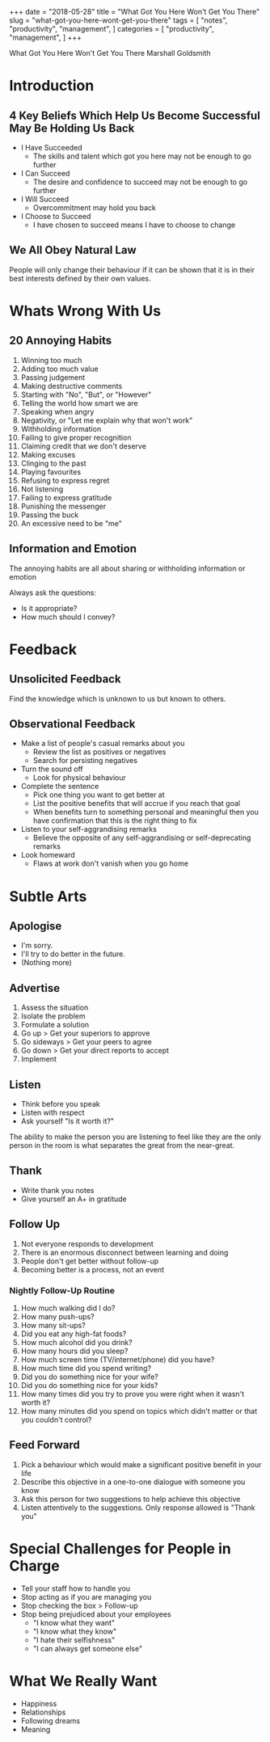 +++
date = "2018-05-28"
title = "What Got You Here Won't Get You There"
slug = "what-got-you-here-wont-get-you-there"
tags = [
    "notes",
    "productivity",
    "management",
]
categories = [
    "productivity",
    "management",
]
+++

What Got You Here Won't Get You There
Marshall Goldsmith

# Introduction

## 4 Key Beliefs Which Help Us Become Successful May Be Holding Us Back

* I Have Succeeded
    * The skills and talent which got you here may not be enough to go further
* I Can Succeed
    * The desire and confidence to succeed may not be enough to go further
* I Will Succeed
    * Overcommitment may hold you back
* I Choose to Succeed
    * I have chosen to succeed means I have to choose to change

## We All Obey Natural Law

People will only change their behaviour if it can be shown that it is in their best interests defined by their own values.

# Whats Wrong With Us

## 20 Annoying Habits

1. Winning too much
2. Adding too much value
3. Passing judgement
4. Making destructive comments
5. Starting with "No", "But", or "However"
6. Telling the world how smart we are
7. Speaking when angry
8. Negativity, or "Let me explain why that won't work"
9. Withholding information
10. Failing to give proper recognition
11. Claiming credit that we don't deserve
12. Making excuses
13. Clinging to the past
14. Playing favourites
15. Refusing to express regret
16. Not listening
17. Failing to express gratitude
18. Punishing the messenger
19. Passing the buck
20. An excessive need to be "me"

## Information and Emotion

The annoying habits are all about sharing or withholding information or emotion

Always ask the questions:

* Is it appropriate?
* How much should I convey?

# Feedback

## Unsolicited Feedback

Find the knowledge which is unknown to us but known to others.

## Observational Feedback

* Make a list of people's casual remarks about you
    * Review the list as positives or negatives
    * Search for persisting negatives
* Turn the sound off
    * Look for physical behaviour
* Complete the sentence
    * Pick one thing you want to get better at
    * List the positive benefits that will accrue if you reach that goal
    * When benefits turn to something personal and meaningful then you have confirmation that this is the right thing to fix
* Listen to your self-aggrandising remarks
    * Believe the opposite of any self-aggrandising or self-deprecating remarks
* Look homeward
    * Flaws at work don't vanish when you go home

# Subtle Arts

## Apologise

* I'm sorry.
* I'll try to do better in the future.
* (Nothing more)

## Advertise

1. Assess the situation
2. Isolate the problem
3. Formulate a solution
4. Go up > Get your superiors to approve
5. Go sideways > Get your peers to agree
6. Go down > Get your direct reports to accept
7. Implement

## Listen

* Think before you speak
* Listen with respect
* Ask yourself "Is it worth it?"

The ability to make the person you are listening to feel like they are the only person in the room is what separates the great from the near-great.

## Thank

* Write thank you notes
* Give yourself an A+ in gratitude

## Follow Up

1. Not everyone responds to development
2. There is an enormous disconnect between learning and doing
3. People don't get better without follow-up
4. Becoming better is a process, not an event

### Nightly Follow-Up Routine

1. How much walking did I do?
2. How many push-ups?
3. How many sit-ups?
4. Did you eat any high-fat foods?
5. How much alcohol did you drink?
6. How many hours did you sleep?
7. How much screen time (TV/internet/phone) did you have?
8. How much time did you spend writing?
9. Did you do something nice for your wife?
10. Did you do something nice for your kids?
11. How many times did you try to prove you were right when it wasn't worth it?
12. How many minutes did you spend on topics which didn't matter or that you couldn't control?

## Feed Forward

1. Pick a behaviour which would make a significant positive benefit in your life
2. Describe this objective in a one-to-one dialogue with someone you know
3. Ask this person for two suggestions to help achieve this objective
4. Listen attentively to the suggestions. Only response allowed is "Thank you"

# Special Challenges for People in Charge

* Tell your staff how to handle you
* Stop acting as if you are managing you
* Stop checking the box > Follow-up
* Stop being prejudiced about your employees
    * "I know what they want"
    * "I know what they know"
    * "I hate their selfishness"
    * "I can always get someone else"

# What We Really Want

* Happiness
* Relationships
* Following dreams
* Meaning
